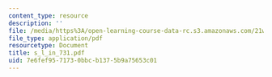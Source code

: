 ```yaml
---
content_type: resource
description: ''
file: /media/https%3A/open-learning-course-data-rc.s3.amazonaws.com/21w-731-1-writing-and-experience-exploring-self-in-society-spring-2004/7e6fef9571730bbcb1375b9a75653c01_s_l_in_731.pdf
file_type: application/pdf
resourcetype: Document
title: s_l_in_731.pdf
uid: 7e6fef95-7173-0bbc-b137-5b9a75653c01
---
```

